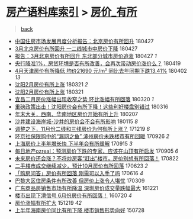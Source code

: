 [房产语料库索引](../../README.md)  > [房价_有所](房价_有所.md)
====
> [back](../README.md)

- [中国住房市场发展月度分析报告：北京房价有所回升](http://jkwz.applinzi.com/ittc/7096692240615474182.html#%E4%B8%AD%E5%9B%BD%E4%BD%8F%E6%88%BF%E5%B8%82%E5%9C%BA%E5%8F%91%E5%B1%95%E6%9C%88%E5%BA%A6%E5%88%86%E6%9E%90%E6%8A%A5%E5%91%8A%EF%BC%9A%E5%8C%97%E4%BA%AC%E6%88%BF%E4%BB%B7%E6%9C%89%E6%89%80%E5%9B%9E%E5%8D%87) 180427  
- [3月北京房价有所回升 一二线城市中房价下降](http://jkwz.applinzi.com/ittc/7096687884830770192.html#3%E6%9C%88%E5%8C%97%E4%BA%AC%E6%88%BF%E4%BB%B7%E6%9C%89%E6%89%80%E5%9B%9E%E5%8D%87+%E4%B8%80%E4%BA%8C%E7%BA%BF%E5%9F%8E%E5%B8%82%E4%B8%AD%E6%88%BF%E4%BB%B7%E4%B8%8B%E9%99%8D) 180427  
- [报告：3月北京房价有所回升 东北部分城市房价追涨](http://jkwz.applinzi.com/ittc/7096569049796576262.html#%E6%8A%A5%E5%91%8A%EF%BC%9A3%E6%9C%88%E5%8C%97%E4%BA%AC%E6%88%BF%E4%BB%B7%E6%9C%89%E6%89%80%E5%9B%9E%E5%8D%87+%E4%B8%9C%E5%8C%97%E9%83%A8%E5%88%86%E5%9F%8E%E5%B8%82%E6%88%BF%E4%BB%B7%E8%BF%BD%E6%B6%A8) 180427 *1* 
- [央行降准1%，房贷环境是否有所改善，会再次带动房价涨价么？](http://jkwz.applinzi.com/ittc/7093472057348326406.html#%E5%A4%AE%E8%A1%8C%E9%99%8D%E5%87%861%25%EF%BC%8C%E6%88%BF%E8%B4%B7%E7%8E%AF%E5%A2%83%E6%98%AF%E5%90%A6%E6%9C%89%E6%89%80%E6%94%B9%E5%96%84%EF%BC%8C%E4%BC%9A%E5%86%8D%E6%AC%A1%E5%B8%A6%E5%8A%A8%E6%88%BF%E4%BB%B7%E6%B6%A8%E4%BB%B7%E4%B9%88%EF%BC%9F) 180419  
- [4月天津房价有所降低 均价21690 元/m²  同比去年同期下跌13.41%](http://jkwz.applinzi.com/ittc/7087419721559573520.html#4%E6%9C%88%E5%A4%A9%E6%B4%A5%E6%88%BF%E4%BB%B7%E6%9C%89%E6%89%80%E9%99%8D%E4%BD%8E+%E5%9D%87%E4%BB%B721690+%E5%85%83%2Fm%C2%B2++%E5%90%8C%E6%AF%94%E5%8E%BB%E5%B9%B4%E5%90%8C%E6%9C%9F%E4%B8%8B%E8%B7%8C13.41%25) 180402 *13* 
- [沈阳2月房价有所上涨](http://jkwz.applinzi.com/ittc/7082864386496791558.html#%E6%B2%88%E9%98%B32%E6%9C%88%E6%88%BF%E4%BB%B7%E6%9C%89%E6%89%80%E4%B8%8A%E6%B6%A8) 180321 *2* 
- [沈阳2月房价有所上涨](http://jkwz.applinzi.com/ittc/7082838860713427978.html#%E6%B2%88%E9%98%B32%E6%9C%88%E6%88%BF%E4%BB%B7%E6%9C%89%E6%89%80%E4%B8%8A%E6%B6%A8) 180321  
- [宜昌二月房价涨幅出现收窄之势 环比涨幅有所回落](http://jkwz.applinzi.com/ittc/7082482509285950474.html#%E5%AE%9C%E6%98%8C%E4%BA%8C%E6%9C%88%E6%88%BF%E4%BB%B7%E6%B6%A8%E5%B9%85%E5%87%BA%E7%8E%B0%E6%94%B6%E7%AA%84%E4%B9%8B%E5%8A%BF+%E7%8E%AF%E6%AF%94%E6%B6%A8%E5%B9%85%E6%9C%89%E6%89%80%E5%9B%9E%E8%90%BD) 180320 *1* 
- [重磅政策出击！沈阳房价会有所下降！这些利好楼盘别错过](http://jkwz.applinzi.com/ittc/7081037647101559824.html#%E9%87%8D%E7%A3%85%E6%94%BF%E7%AD%96%E5%87%BA%E5%87%BB%EF%BC%81%E6%B2%88%E9%98%B3%E6%88%BF%E4%BB%B7%E4%BC%9A%E6%9C%89%E6%89%80%E4%B8%8B%E9%99%8D%EF%BC%81%E8%BF%99%E4%BA%9B%E5%88%A9%E5%A5%BD%E6%A5%BC%E7%9B%98%E5%88%AB%E9%94%99%E8%BF%87) 180316  
- [年末大关，西南、华南地区房价开始有所上升](http://jkwz.applinzi.com/ittc/7067474951764706311.html#%E5%B9%B4%E6%9C%AB%E5%A4%A7%E5%85%B3%EF%BC%8C%E8%A5%BF%E5%8D%97%E3%80%81%E5%8D%8E%E5%8D%97%E5%9C%B0%E5%8C%BA%E6%88%BF%E4%BB%B7%E5%BC%80%E5%A7%8B%E6%9C%89%E6%89%80%E4%B8%8A%E5%8D%87) 180207  
- [沙井建设海岸城-沙井的房价会不会有所影响](http://jkwz.applinzi.com/ittc/7058768681922724871.html#%E6%B2%99%E4%BA%95%E5%BB%BA%E8%AE%BE%E6%B5%B7%E5%B2%B8%E5%9F%8E-%E6%B2%99%E4%BA%95%E7%9A%84%E6%88%BF%E4%BB%B7%E4%BC%9A%E4%B8%8D%E4%BC%9A%E6%9C%89%E6%89%80%E5%BD%B1%E5%93%8D) 180115 *8* 
- [调整之下，11月份二线和三线房价为何有所上涨？](http://jkwz.applinzi.com/ittc/7048894023886963729.html#%E8%B0%83%E6%95%B4%E4%B9%8B%E4%B8%8B%EF%BC%8C11%E6%9C%88%E4%BB%BD%E4%BA%8C%E7%BA%BF%E5%92%8C%E4%B8%89%E7%BA%BF%E6%88%BF%E4%BB%B7%E4%B8%BA%E4%BD%95%E6%9C%89%E6%89%80%E4%B8%8A%E6%B6%A8%EF%BC%9F) 171219 *6* 
- [环京社保限购中的“漏网之鱼” 涿州房价未跌楼市有所回暖](http://jkwz.applinzi.com/ittc/7017553114998244369.html#%E7%8E%AF%E4%BA%AC%E7%A4%BE%E4%BF%9D%E9%99%90%E8%B4%AD%E4%B8%AD%E7%9A%84%E2%80%9C%E6%BC%8F%E7%BD%91%E4%B9%8B%E9%B1%BC%E2%80%9D+%E6%B6%BF%E5%B7%9E%E6%88%BF%E4%BB%B7%E6%9C%AA%E8%B7%8C%E6%A5%BC%E5%B8%82%E6%9C%89%E6%89%80%E5%9B%9E%E6%9A%96) 170926 *2* 
- [上海房价上半年增长快 下半年会有所缓解](http://jkwz.applinzi.com/ittc/7013539432538571793.html#%E4%B8%8A%E6%B5%B7%E6%88%BF%E4%BB%B7%E4%B8%8A%E5%8D%8A%E5%B9%B4%E5%A2%9E%E9%95%BF%E5%BF%AB+%E4%B8%8B%E5%8D%8A%E5%B9%B4%E4%BC%9A%E6%9C%89%E6%89%80%E7%BC%93%E8%A7%A3) 170915 *3* 
- [每日地产ozreal：预测房价下跌的专家，应该在山顶有所启发](http://jkwz.applinzi.com/ittc/7009841117816947728.html#%E6%AF%8F%E6%97%A5%E5%9C%B0%E4%BA%A7ozreal%EF%BC%9A%E9%A2%84%E6%B5%8B%E6%88%BF%E4%BB%B7%E4%B8%8B%E8%B7%8C%E7%9A%84%E4%B8%93%E5%AE%B6%EF%BC%8C%E5%BA%94%E8%AF%A5%E5%9C%A8%E5%B1%B1%E9%A1%B6%E6%9C%89%E6%89%80%E5%90%AF%E5%8F%91) 170905 *6* 
- [未来房价还会涨？不将炒房客“赶出”楼市，房价别想有所回落！](http://jkwz.applinzi.com/ittc/7004557626439107601.html#%E6%9C%AA%E6%9D%A5%E6%88%BF%E4%BB%B7%E8%BF%98%E4%BC%9A%E6%B6%A8%EF%BC%9F%E4%B8%8D%E5%B0%86%E7%82%92%E6%88%BF%E5%AE%A2%E2%80%9C%E8%B5%B6%E5%87%BA%E2%80%9D%E6%A5%BC%E5%B8%82%EF%BC%8C%E6%88%BF%E4%BB%B7%E5%88%AB%E6%83%B3%E6%9C%89%E6%89%80%E5%9B%9E%E8%90%BD%EF%BC%81) 170822  
- [二手楼市成交继续减少，预计10月房价有所回落](http://jkwz.applinzi.com/ittc/6982351680594002949.html#%E4%BA%8C%E6%89%8B%E6%A5%BC%E5%B8%82%E6%88%90%E4%BA%A4%E7%BB%A7%E7%BB%AD%E5%87%8F%E5%B0%91%EF%BC%8C%E9%A2%84%E8%AE%A110%E6%9C%88%E6%88%BF%E4%BB%B7%E6%9C%89%E6%89%80%E5%9B%9E%E8%90%BD) 170623 *2* 
- [「购房问答」房价有所回落 刚需可以入手了吗](http://jkwz.applinzi.com/ittc/6979804142150108164.html#%E3%80%8C%E8%B4%AD%E6%88%BF%E9%97%AE%E7%AD%94%E3%80%8D%E6%88%BF%E4%BB%B7%E6%9C%89%E6%89%80%E5%9B%9E%E8%90%BD+%E5%88%9A%E9%9C%80%E5%8F%AF%E4%BB%A5%E5%85%A5%E6%89%8B%E4%BA%86%E5%90%97) 170616 *4* 
- [巴黎大区住房条件有所改善 但房价上涨令人堪忧](http://jkwz.applinzi.com/ittc/6942993718125790213.html#%E5%B7%B4%E9%BB%8E%E5%A4%A7%E5%8C%BA%E4%BD%8F%E6%88%BF%E6%9D%A1%E4%BB%B6%E6%9C%89%E6%89%80%E6%94%B9%E5%96%84+%E4%BD%86%E6%88%BF%E4%BB%B7%E4%B8%8A%E6%B6%A8%E4%BB%A4%E4%BA%BA%E5%A0%AA%E5%BF%A7) 170309  
- [广东商品房销售市场有所降温 深圳房价成交量跌幅最大](http://jkwz.applinzi.com/ittc/6913979053609845764.html#%E5%B9%BF%E4%B8%9C%E5%95%86%E5%93%81%E6%88%BF%E9%94%80%E5%94%AE%E5%B8%82%E5%9C%BA%E6%9C%89%E6%89%80%E9%99%8D%E6%B8%A9+%E6%B7%B1%E5%9C%B3%E6%88%BF%E4%BB%B7%E6%88%90%E4%BA%A4%E9%87%8F%E8%B7%8C%E5%B9%85%E6%9C%80%E5%A4%A7) 161221  
- [楼市出现下滑信号 6月份房价有所回落！](http://jkwz.applinzi.com/ittc/6856587346790843397.html#%E6%A5%BC%E5%B8%82%E5%87%BA%E7%8E%B0%E4%B8%8B%E6%BB%91%E4%BF%A1%E5%8F%B7+6%E6%9C%88%E4%BB%BD%E6%88%BF%E4%BB%B7%E6%9C%89%E6%89%80%E5%9B%9E%E8%90%BD%EF%BC%81) 160720 *4* 
- [房价涨幅有所扩大](http://jkwz.applinzi.com/ittc/6777451342826324996.html#%E6%88%BF%E4%BB%B7%E6%B6%A8%E5%B9%85%E6%9C%89%E6%89%80%E6%89%A9%E5%A4%A7) 151219 *42* 
- [上半年海南房价同比有所下降 楼市销售形势向好](http://jkwz.applinzi.com/ittc/547650611434621695.html#%E4%B8%8A%E5%8D%8A%E5%B9%B4%E6%B5%B7%E5%8D%97%E6%88%BF%E4%BB%B7%E5%90%8C%E6%AF%94%E6%9C%89%E6%89%80%E4%B8%8B%E9%99%8D+%E6%A5%BC%E5%B8%82%E9%94%80%E5%94%AE%E5%BD%A2%E5%8A%BF%E5%90%91%E5%A5%BD) 150728  
